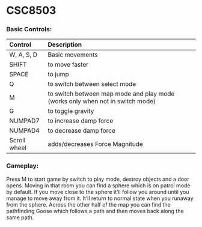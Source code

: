 # CSC8503

### Basic Controls:
| Control | Description |
| :--- | :--- |
W, A, S, D    | Basic movements
SHIFT         | to move faster
SPACE         | to jump
Q           | to switch between select mode 
M            | to switch between map mode and play mode (works only when not in switch mode)
G             | to toggle gravity
NUMPAD7       | to increase damp force
NUMPAD4       | to decrease damp force
Scroll wheel  | adds/decreases Force Magnitude

### Gameplay:
Press M to start game by switch to play mode, destroy objects and a door opens. Moving in that room you can find a sphere which is on patrol mode by default. If you move close to the sphere it’ll follow you around until you manage to move away from it. It’ll return to normal state when you runaway from the sphere. Across the other half of the map you can find the pathfinding Goose which follows a path and then moves back along the same path.
